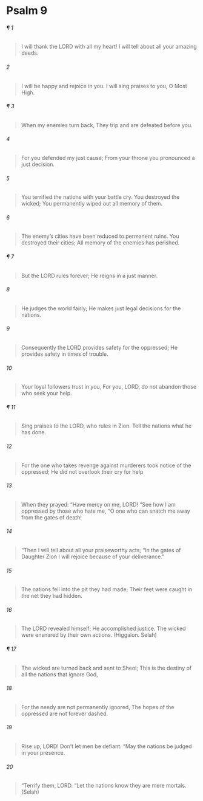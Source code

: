 # Psalm 9
###### ¶ 1
> I will thank the LORD with all my heart!
> I will tell about all your amazing deeds.
###### 2
> I will be happy and rejoice in you.
> I will sing praises to you, O Most High.
###### ¶ 3
> When my enemies turn back,
> They trip and are defeated before you.
###### 4
> For you defended my just cause;
> From your throne you pronounced a just decision.
###### 5
> You terrified the nations with your battle cry.
> You destroyed the wicked;
> You permanently wiped out all memory of them.
###### 6
> The enemy’s cities have been reduced to permanent ruins.
> You destroyed their cities;
> All memory of the enemies has perished.
###### ¶ 7
> But the LORD rules forever;
> He reigns in a just manner.
###### 8
> He judges the world fairly;
> He makes just legal decisions for the nations.
###### 9
> Consequently the LORD provides safety for the oppressed;
> He provides safety in times of trouble.
###### 10
> Your loyal followers trust in you,
> For you, LORD, do not abandon those who seek your help.
###### ¶ 11
> Sing praises to the LORD, who rules in Zion.
> Tell the nations what he has done.
###### 12
> For the one who takes revenge against murderers took notice of the oppressed;
> He did not overlook their cry for help
###### 13
> When they prayed:
> “Have mercy on me, LORD!
> “See how I am oppressed by those who hate me,
> “O one who can snatch me away from the gates of death!
###### 14
> “Then I will tell about all your praiseworthy acts;
> “In the gates of Daughter Zion I will rejoice because of your deliverance.”
###### 15
> The nations fell into the pit they had made;
> Their feet were caught in the net they had hidden.
###### 16
> The LORD revealed himself;
> He accomplished justice.
> The wicked were ensnared by their own actions. (Higgaion. Selah)
###### ¶ 17
> The wicked are turned back and sent to Sheol;
> This is the destiny of all the nations that ignore God,
###### 18
> For the needy are not permanently ignored,
> The hopes of the oppressed are not forever dashed.
###### 19
> Rise up, LORD!
> Don’t let men be defiant.
> “May the nations be judged in your presence.
###### 20
> “Terrify them, LORD.
> “Let the nations know they are mere mortals. (Selah)

